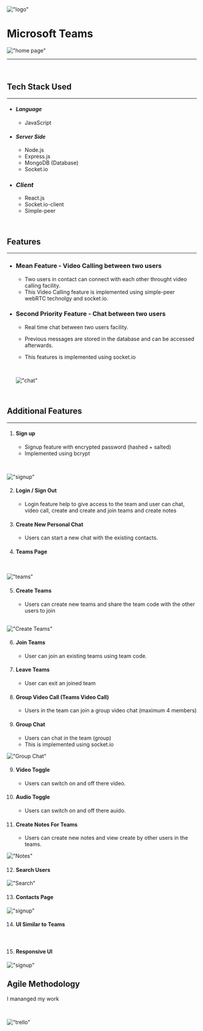 !["logo"](https://teams-microsoft-ms.herokuapp.com/static/media/Microsoft%20Logo.564db913.svg)

# **Microsoft Teams**

!["home page"](https://raw.githubusercontent.com/EkjotKaur/Microsoft.Teams/main/client/src/assets/Screenshots/Home%20Page.png)

---

<br>

## **Tech Stack Used**

---

- #### _Language_
  - JavaScript

* #### _Server Side_

  - Node.js
  - Express.js
  - MongoDB (Database)
  - Socket.io

* ### _Client_
  - React.js
  - Socket.io-client
  - Simple-peer

<br>

## **Features**

---

- ### **Mean Feature - Video Calling between two users**

  - Two users in contact can connect with each other throught video calling facility.
  - This Video Calling feature is implemented using simple-peer webRTC technolgy and socket.io.

- ### **Second Priority Feature - Chat between two users**

  - Real time chat between two users facility.
  - Previous messages are stored in the database and can be accessed afterwards.
  - This features is implemented using socket.io

    <br>

  !["chat"](https://raw.githubusercontent.com/EkjotKaur/Microsoft.Teams/main/client/src/assets/Screenshots/Chat.png)

<br>

## **Additional Features**

---

1. #### **Sign up**
   - Signup feature with encrypted password (hashed + salted)
   - Implemented using bcrypt

  <br>

!["signup"](https://raw.githubusercontent.com/EkjotKaur/Microsoft.Teams/main/client/src/assets/Screenshots/Signup.png)

2. #### **Login / Sign Out**
   - Login feature help to give access to the team and user can chat, video call, create and create and join teams and create notes
3. #### **Create New Personal Chat**

   - Users can start a new chat with the existing contacts.

4. #### **Teams Page**
     <br>

  !["teams"](https://raw.githubusercontent.com/EkjotKaur/Microsoft.Teams/main/client/src/assets/Screenshots/Teams.png)


5. #### **Create Teams**

   - Users can create new teams and share the team code with the other users to join
   <br>

  !["Create Teams"](https://raw.githubusercontent.com/EkjotKaur/Microsoft.Teams/main/client/src/assets/Screenshots/CreateTeam.png)

6. #### **Join Teams**
   - User can join an existing teams using team code.
7. #### **Leave Teams**
   - User can exit an joined team
8. #### **Group Video Call (Teams Video Call)**
   - Users in the team can join a group video chat (maximum 4 members)
9. #### **Group Chat**
   - Users can chat in the team (group)
   - This is implemented using socket.io
     <br>

!["Group Chat"](https://raw.githubusercontent.com/EkjotKaur/Microsoft.Teams/main/client/src/assets/Screenshots/Teams%20Chat.png)

9. #### **Video Toggle**
   - Users can switch on and off there video.
10. #### **Audio Toggle**
    - Users can switch on and off there auido.
11. #### **Create Notes For Teams**

    - Users can create new notes and view create by other users in the teams.

!["Notes"](https://raw.githubusercontent.com/EkjotKaur/Microsoft.Teams/main/client/src/assets/Screenshots/Notes.png)

12. #### **Search Users**

!["Search"](https://raw.githubusercontent.com/EkjotKaur/Microsoft.Teams/main/client/src/assets/Screenshots/Search.png)

13. #### **Contacts Page**

!["signup"](https://raw.githubusercontent.com/EkjotKaur/Microsoft.Teams/main/client/src/assets/Screenshots/Contact.png)

14. #### **UI Similar to Teams**
    <br>
15. #### **Responsive UI**

!["signup"](https://raw.githubusercontent.com/EkjotKaur/Microsoft.Teams/main/client/src/assets/Screenshots/Responsive.png)


## **Agile Methodology**

I mananged my work

<br>

  !["trello"](https://raw.githubusercontent.com/EkjotKaur/Microsoft.Teams/main/client/src/assets/Screenshots/Trello.png)

<!-- > Blockquote

## Heading 2

_Hello_

**Hello**

[login](https://teams-microsoft-ms.herokuapp.com/login, "Login Page") -->
